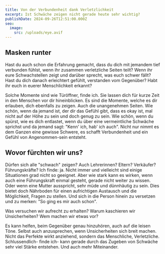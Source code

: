```yaml
---
title: Von der Verbundenheit dank Verletzlichkeit
excerpt: Ist Schwäche zeigen nicht gerade heute sehr wichtig?
publishDate: 2024-09-26T12:51:00.000Z
seo:
  image:
    src: /uploads/eye.avif
---
```

## Masken runter

Hast du auch schon die Erfahrung gemacht, dass du dich mit jemandem tief verbunden fühlst, wenn ihr zusammen verletzliche Seiten teilt? Wenn ihr eure Schwachstellen zeigt und darüber sprecht, was euch schwer fällt? Hast du dich danach erleichtert gefühlt, verstanden vom Gegenüber? Habt ihr euch in euerer Menschlichkeit erkannt?

Solche Momente sind wie Türöffner, finde ich. Sie lassen dich für kurze Zeit in den Menschen vor dir hineinblicken. Es sind die Momente, welche es dir erlauben, dich ebenfalls zu zeigen. Auch die unangenehmen Seiten. Wie schön, wenn da jemand ist, der dir das Gefühl gibt, dass es okay ist, mal nicht auf der Höhe zu sein und doch genug zu sein. Wie schön, wenn du spürst, wie es dich entlastet, wenn du über eine vermeintliche Schwäche sprichst und da jemand sagt: "Kenn' ich, hab' ich auch". Nicht nur nimmt es dem Ganzen eine gewisse Schwere, es schafft Verbundenheit und ein Gefühl von Angenommen-sein entsteht. 



## Wovor fürchten wir uns?

Dürfen sich alle "schwach" zeigen? Auch Lehrerinnen? Eltern? Verkäufer? Führungskräfte? Ich finde: ja. Nicht immer und vielleicht sind einige Situationen grad nicht so geeignet. Aber wie stark kann es wirken, wenn auch eine Führungskraft einmal gesteht, gerade nicht weiter zu wissen. Oder wenn eine Mutter ausspricht,  sehr müde und dünnhäutig zu sein. Dies bietet doch Nährboden für einen aufrichtigen Austausch und die Möglichkeit, Fragen zu stellen. Und sich in die Person hinein zu versetzen und zu merken: "So ging es mir auch schon".

Was versuchen wir aufrecht zu erhalten? Warum kaschieren wir Unsicherheiten? Wem machen wir etwas vor?

Es kann helfen, beim Gegenüber genau hinzuhören, auch auf die leisen Töne. Selbst auch anzusprechen, wenn Unsicherheiten sich breit machen. Nicht das Perfekte wirkt anziehend, sondern das Menschliche, Verletzliche. Schlussendlich- finde ich- kann gerade durch das Zugeben von Schwäche sehr viel Stärke entstehen. Und auch mehr Miteinander.
